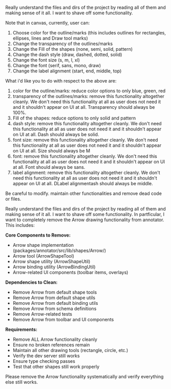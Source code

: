 Really understand the files and dirs of the project by reading all of them and making sense of it all. I want to shave off some functionality.

Note that in canvas, currently, user can: 
1. Choose color for the outline/marks (this includes outlines for rectangles, ellipses, lines and Draw tool marks) 
2. Change the transparency of the outlines/marks 
3. Change the Fill of the shapes (none, semi, solid, pattern) 
4. Change the dash style (draw, dashed, dotted, solid) 
5. Change the font size (s, m, l, xl) 
6. Change the font (serif, sans, mono, draw) 
7. Change the label alignment (start, end, middle, top)

What i'd like you to do with respect to the above are:
1. color for the outline/marks: reduce color options to only blue, green, red
2. transparency of the outlines/marks: remove this functionality altogether cleanly. We don't need this functionality at all as user does not need it and it shouldn't appear on UI at all. Transparency should always be 100%.
3. Fill of the shapes: reduce options to only solid and pattern
4. dash style: remove this functionality altogether cleanly. We don't need this functionality at all as user does not need it and it shouldn't appear on UI at all. Dash should always be solid. 
5. font size: remove this functionality altogether cleanly. We don't need this functionality at all as user does not need it and it shouldn't appear on UI at all. Size should always be M
6. font: remove this functionality altogether cleanly. We don't need this functionality at all as user does not need it and it shouldn't appear on UI at all. Font should always be sans. 
7. label alignment: remove this functionality altogether cleanly. We don't need this functionality at all as user does not need it and it shouldn't appear on UI at all. DLabel alignmentash should always be middle. 

Be careful to modify. maintain other functionalities and remove dead code or files.



Really understand the files and dirs of the project by reading all of them and making sense of it all. I want to shave off some functionality. In partficular, I want to completely remove the Arrow drawing functionality from annotator. This includes:


**Core Components to Remove:**
- Arrow shape implementation (packages/annotator/src/lib/shapes/Arrow/)
- Arrow tool (ArrowShapeTool)
- Arrow shape utility (ArrowShapeUtil)
- Arrow binding utility (ArrowBindingUtil)
- Arrow-related UI components (toolbar items, overlays)

**Dependencies to Clean:**
- Remove Arrow from default shape tools
- Remove Arrow from default shape utils
- Remove Arrow from default binding utils
- Remove Arrow from schema definitions
- Remove Arrow-related tests
- Remove Arrow from toolbar and UI components

**Requirements:**
- Remove ALL Arrow functionality cleanly
- Ensure no broken references remain
- Maintain all other drawing tools (rectangle, circle, etc.)
- Verify the dev server still works
- Ensure type checking passes
- Test that other shapes still work properly

Please remove the Arrow functionality systematically and verify everything else still works.